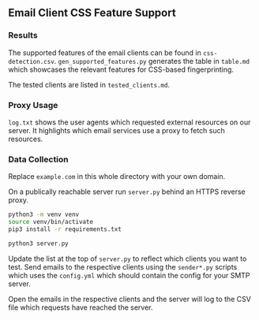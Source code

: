 ## Email Client CSS Feature Support

### Results

The supported features of the email clients can be found in `css-detection.csv`.
`gen_supported_features.py` generates the table in `table.md` which showcases
the relevant features for CSS-based fingerprinting.

The tested clients are listed in `tested_clients.md`.

### Proxy Usage

`log.txt` shows the user agents which requested external resources on our
server. It highlights which email services use a proxy to fetch such resources.

### Data Collection

Replace `example.com` in this whole directory with your own domain.

On a publically reachable server run `server.py` behind an HTTPS reverse proxy.

```bash
python3 -m venv venv
source venv/bin/activate
pip3 install -r requirements.txt

python3 server.py
```

Update the list at the top of `server.py` to reflect which clients you want to
test. Send emails to the respective clients using the `sender*.py` scripts which
uses the `config.yml` which should contain the config for your SMTP server.

Open the emails in the respective clients and the server will log to the CSV
file which requests have reached the server.
